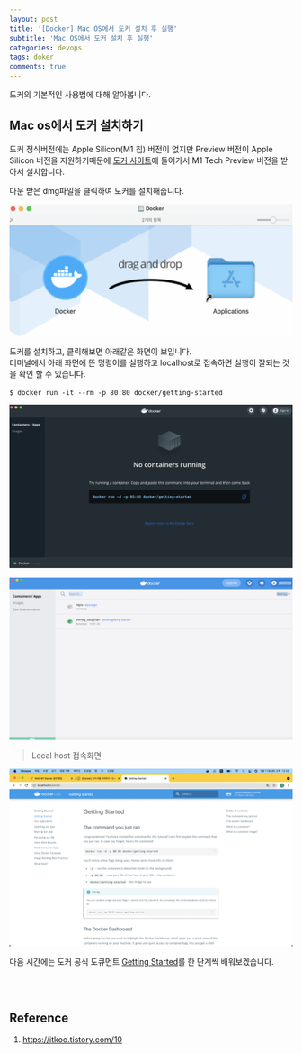 ```yaml
---
layout: post
title: '[Docker] Mac OS에서 도커 설치 후 실행'
subtitle: 'Mac OS에서 도커 설치 후 실행'
categories: devops
tags: doker
comments: true
---
```


도커의 기본적인 사용법에 대해 알아봅니다.

## Mac os에서 도커 설치하기
도커 정식버전에는 Apple Silicon(M1 칩) 버전이 없지만 Preview 버전이 Apple Silicon 버전을 지원하기때문에 [도커 사이트](https://docs.docker.com/docker-for-mac/apple-silicon/)에 들어가서 M1 Tech Preview 버전을 받아서 설치합니다.

다운 받은 dmg파일을 클릭하여 도커를 설치해줍니다.

![img](/assets/img/docker/docker_download.png)

도커를 설치하고, 클릭해보면 아래같은 화면이 보입니다.<br>
터미널에서 아래 화면에 뜬 명령어를 실행하고 localhost로 접속하면 실행이 잘되는 것을 확인 할 수 있습니다.

`$ docker run -it --rm -p 80:80 docker/getting-started`

![img](/assets/img/docker/docker_start.png)

![img](/assets/img/docker/docker_start2.png)

> Local host 접속화면

![img](/assets/img/docker/localhost.png)

다음 시간에는 도커 공식 도큐먼트 [Getting Started](https://docs.docker.com/get-started/)를 한 단계씩 배워보겠습니다.


<br><br>
## Reference
1. https://itkoo.tistory.com/10